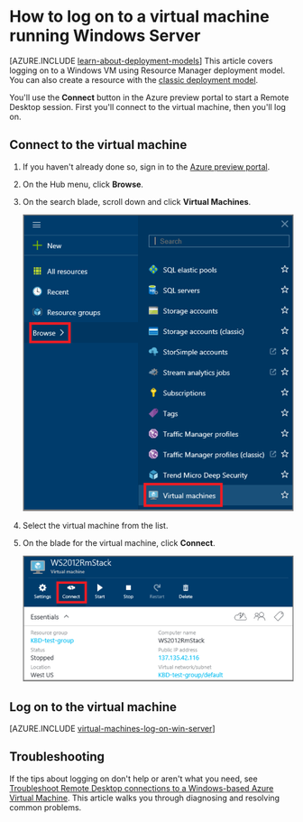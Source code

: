 <properties
	pageTitle="Log on to a Windows Server VM | Windows Azure"
	description="Learn how to log on to a Windows Server VM using the Azure preview portal and the Resource Manager deployment model."
	services="virtual-machines"
	documentationCenter=""
	authors="cynthn"
	manager="timlt"
	editor="tysonn"
	tags="azure-resource-manager"/>

<tags
	ms.service="virtual-machines"
	ms.date="09/15/2015"
	wacn.date=""/>

# How to log on to a virtual machine running Windows Server 

[AZURE.INCLUDE [learn-about-deployment-models](../includes/learn-about-deployment-models-include.md)] This article covers logging on to a Windows VM using Resource Manager deployment model. You can also create a resource with the [classic deployment model](/documentation/articles/virtual-machines-log-on-windows-server).

You'll use the **Connect** button in the Azure preview portal to start a Remote Desktop session. First you'll connect to the virtual machine, then you'll log on.

## Connect to the virtual machine

1. If you haven't already done so, sign in to the [Azure preview portal](https://manage.windowsazure.cn).

2.	On the Hub menu, click **Browse**.  

3.	On the search blade, scroll down and click **Virtual Machines**.

	![Search for virtual machines](./media/virtual-machines-log-on-windows-server-preview/search-blade-preview-portal.png)

4.	Select the virtual machine from the list.

5. On the blade for the virtual machine, click **Connect**.

	![Connect to the virtual machine](./media/virtual-machines-log-on-windows-server-preview/preview-portal-connect.png)

## Log on to the virtual machine

[AZURE.INCLUDE [virtual-machines-log-on-win-server](../includes/virtual-machines-log-on-win-server.md)]

## Troubleshooting

If the tips about logging on don't help or aren't what you need, see [Troubleshoot Remote Desktop connections to a Windows-based Azure Virtual Machine](/documentation/articles/virtual-machines-troubleshoot-remote-desktop-connections). This article walks you through diagnosing and resolving common problems.
